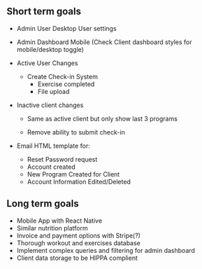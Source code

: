 ## Short term goals

-   Admin User Desktop User settings

-   Admin Dashboard Mobile (Check Client dashboard styles for mobile/desktop toggle)

-   Active User Changes

    -   Create Check-in System
        -   Exercise completed
        -   File upload

-   Inactive client changes

    -   Same as active client but only show last 3 programs

    -   Remove ability to submit check-in

-   Email HTML template for:
    -   Reset Password request
    -   Account created
    -   New Program Created for Client
    -   Account Information Edited/Deleted

## Long term goals

-   Mobile App with React Native
-   Similar nutrition platform
-   Invoice and payment options with Stripe(?)
-   Thorough workout and exercises database
-   Implement complex queries and filtering for admin dashboard
-   Client data storage to be HIPPA complient

